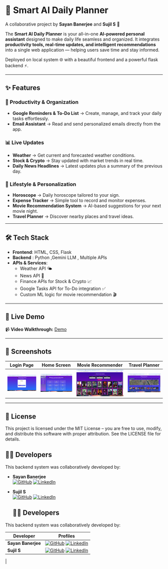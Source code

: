 # 🌟 Smart AI Daily Planner  

A collaborative project by **Sayan Banerjee** and **Sujil S** 🚀  

The **Smart AI Daily Planner** is your all-in-one **AI-powered personal assistant** designed to make daily life seamless and organized. It integrates **productivity tools, real-time updates, and intelligent recommendations** into a single web application — helping users save time and stay informed.  

Deployed on local system 🌐 with a beautiful frontend and a powerful flask backend ⚡.  

---

## ✨ Features  

### 📅 Productivity & Organization  
- **Google Reminders & To-Do List** → Create, manage, and track your daily tasks effortlessly.  
- **Email Assistant** → Read and send personalized emails directly from the app.  

### 📊 Live Updates  
- **Weather** → Get current and forecasted weather conditions.  
- **Stock & Crypto** → Stay updated with market trends in real time.  
- **Daily News Headlines** → Latest updates plus a summary of the previous day.  

### 🔮 Lifestyle & Personalization  
- **Horoscope** → Daily horoscope tailored to your sign.  
- **Expense Tracker** → Simple tool to record and monitor expenses.  
- **Movie Recommendation System** → AI-based suggestions for your next movie night.  
- **Travel Planner** → Discover nearby places and travel ideas.  

---

## 🛠️ Tech Stack  

- **Frontend**: HTML, CSS, Flask  
- **Backend** : Python ,Gemini LLM , Multiple APIs 
- **APIs & Services**:  
  - Weather API 🌤️  
  - News API 📰  
  - Finance APIs for Stock & Crypto 📈  
  - Google Tasks API for To-Do integration ✅  
  - Custom ML logic for movie recommendation 🎬  

---

## 🚀 Live Demo  

📹 **Video Walkthrough:** [Demo](https://drive.google.com/file/d/1cXeE-yiACutR84K9yrXqRja6Cml2YNmj/view?usp=sharing)
  

---

## 📸 Screenshots  

| Login Page | Home Screen | Movie Recommender | Travel Planner |
|------------|-------------|-------------------|----------------|
| ![Login](assets/login.png) | ![Home](assets/home.png) | ![Movies](assets/movies.png) | ![Travel](assets/travel.png) |



---

## 📜 License

This project is licensed under the MIT License – you are free to use, modify, and distribute this software with proper attribution.
See the LICENSE
 file for details.

## 👨‍💻 Developers  

This backend system was collaboratively developed by:  

- **Sayan Banerjee**  
  [![GitHub](https://img.shields.io/badge/GitHub-181717?style=for-the-badge&logo=github&logoColor=white)](https://github.com/Sayan-ML)
  [![LinkedIn](https://img.shields.io/badge/LinkedIn-0A66C2?style=for-the-badge&logo=linkedin&logoColor=white)](https://www.linkedin.com/in/sayan-banerjee-0222a4214/)

- **Sujil S**  
  [![GitHub](https://img.shields.io/badge/GitHub-181717?style=for-the-badge&logo=github&logoColor=white)]([https://github.com/sujil-github-username](https://github.com/Error-Makes-Clever))  
  [![LinkedIn](https://img.shields.io/badge/LinkedIn-0A66C2?style=for-the-badge&logo=linkedin&logoColor=white)](https://www.linkedin.com/in/sujil-s/)

  ## 👨‍💻 Developers  

This backend system was collaboratively developed by:  

| Developer | Profiles |
|-----------|----------|
| **Sayan Banerjee** | [![GitHub](https://img.shields.io/badge/GitHub-181717?style=for-the-badge&logo=github&logoColor=white)](https://github.com/Sayan-ML) [![LinkedIn](https://img.shields.io/badge/LinkedIn-0A66C2?style=for-the-badge&logo=linkedin&logoColor=white)](https://www.linkedin.com/in/sayan-banerjee-0222a4214/) |
| **Sujil S** | [![GitHub](https://img.shields.io/badge/GitHub-181717?style=for-the-badge&logo=github&logoColor=white)](https://github.com/Error-Makes-Clever) [![LinkedIn](https://img.shields.io/badge/LinkedIn-0A66C2?style=for-the-badge&logo=linkedin&logoColor=white)](https://www.linkedin.com/in/sujil-s/)
 |




